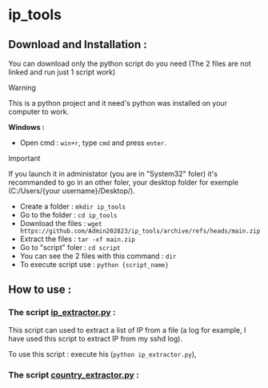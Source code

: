 # **ip_tools**

## Download and Installation :

You can download only the python script do you need (The 2 files are not linked and run just 1 script work)

> [!WARNING]
> This is a python project and it need's python was installed on your computer to work.

**Windows :**

- Open cmd :
`win+r`, type `cmd` and press `enter`.
> [!IMPORTANT]
> If you launch it in administator (you are in "System32" foler) it's recommanded to go in an other foler, your desktop folder for exemple (C:/Users/{your username}/Desktop/).
- Create a folder : `mkdir ip_tools`
- Go to the folder : `cd ip_tools`
- Download the files : `wget https://github.com/Admin202823/ip_tools/archive/refs/heads/main.zip`
- Extract the files : `tar -xf main.zip`
- Go to "script" foler : `cd script`
- You can see the 2 files with this command : `dir`
- To execute script use : `python {script_name}`

## How to use :

### The script [ip_extractor.py](script/ip_extractor.py) :

This script can used to extract a list of IP from a file (a log for example, I have used this script to extract IP from my sshd log).

To use this script : execute his (`python ip_extractor.py`), 

### The script [country_extractor.py](script/country_extractor.py) :
